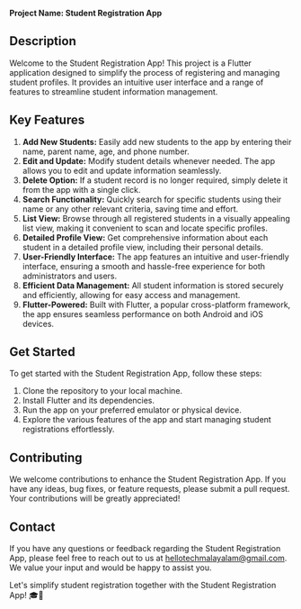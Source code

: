 **Project Name: Student Registration App**

## Description
Welcome to the Student Registration App! This project is a Flutter application designed to simplify the process of registering and managing student profiles. It provides an intuitive user interface and a range of features to streamline student information management. 

## Key Features
1. **Add New Students:** Easily add new students to the app by entering their name, parent name, age, and phone number.
2. **Edit and Update:** Modify student details whenever needed. The app allows you to edit and update information seamlessly.
3. **Delete Option:** If a student record is no longer required, simply delete it from the app with a single click.
4. **Search Functionality:** Quickly search for specific students using their name or any other relevant criteria, saving time and effort.
5. **List View:** Browse through all registered students in a visually appealing list view, making it convenient to scan and locate specific profiles.
6. **Detailed Profile View:** Get comprehensive information about each student in a detailed profile view, including their personal details.
7. **User-Friendly Interface:** The app features an intuitive and user-friendly interface, ensuring a smooth and hassle-free experience for both administrators and users.
8. **Efficient Data Management:** All student information is stored securely and efficiently, allowing for easy access and management.
9. **Flutter-Powered:** Built with Flutter, a popular cross-platform framework, the app ensures seamless performance on both Android and iOS devices.

## Get Started
To get started with the Student Registration App, follow these steps:
1. Clone the repository to your local machine.
2. Install Flutter and its dependencies.
3. Run the app on your preferred emulator or physical device.
4. Explore the various features of the app and start managing student registrations effortlessly.

## Contributing
We welcome contributions to enhance the Student Registration App. If you have any ideas, bug fixes, or feature requests, please submit a pull request. Your contributions will be greatly appreciated!

## Contact
If you have any questions or feedback regarding the Student Registration App, please feel free to reach out to us at hellotechmalayalam@gmail.com. We value your input and would be happy to assist you.

Let's simplify student registration together with the Student Registration App! 🎓📝